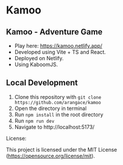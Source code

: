 # Kamoo

## Kamoo - Adventure Game

- Play here: https://kamoo.netlify.app/
- Developed using Vite + TS and React.
- Deployed on Netlify.
- Using KaboomJS.

## Local Development

1. Clone this repository with `git clone https://github.com/arangace/kamoo`
2. Open the directory in terminal
3. Run `npm install` in the root directory
4. Run `npm run dev`
5. Navigate to http://localhost:5173/

License:

This project is licensed under the MIT License (https://opensource.org/license/mit).
